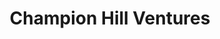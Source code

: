 ---
layout: firm_page
title: "Champion Hill Ventures"
id: "championhillventures.com"
permalink: "/championhillventureschampionhillventures.com/"
website: "https://www.championhillventures.com"
offices: "Raleigh (United States)"
investment_stages: "Seed, Series A"
portfolio_companies: "Anduril, Palantir, Mach Industries, True Anomaly, Umbra, Bifrost, Flexport, LabGenius, Transcelestial Technologies, ZBiotics, Brella, Fount, Fleeting, HelixNano, Field Complete, Eco, Pause, Casa, Urbit, Skiff, BigOmics, Modern Intelligence, Galvanick, Tirrel Corp, Moonray, Blast, StageGlass, Coop.Farm, Decentralized Engineering, Swarm Aero, Black Lake, AtlasUp, Zorp.io, Kinode, Keeper.ai, Senra Systems, Castelion, Pearl.link, VATN, Rainmaker Technologies, Mavn, TUNL Industries, WSFM, TranquilityAI, Cloud Poker Night"
portfolio_link: "https://www.championhillventures.com/investments"
investment_markets: "AR, AI, ML, Deep Learning, Gaming, Defense, SpaceTech, Satellites, Enterprise Software, FoodTech, BioTech, Health Care, HealthTech, CleanTech, Mobile, Robotics, Freight, Hardware, Wireless, EnergyTech"
founded_year: "2014"
description: "Champion Hill Ventures seeks founders solving large problems hiding in plain sight. They look for non-consensus ideas and invest across three thematic areas: defense and hard technology, new computing regimes and digital sovereignty, and curveballs. The firm leads pre-seed rounds and participates in seed rounds."
linkedin: "https://www.linkedin.com/company/champion-hill-ventures"
twitter: ""
instagram: ""
team_page: "https://www.championhillventures.com/about"
investor_type: "Venture Capital"
crunchbase: "https://www.crunchbase.com/organization/champion-hill-ventures"
pitchbook: "https://pitchbook.com/profiles/investor/482435-38"

# SEO Optimization
meta_title: "Champion Hill Ventures - VC Firm - projectstartups.com"
meta_description: "Champion Hill Ventures, Champion Hill Ventures seeks founders solving large problems hiding in plain sight. They look for non-consensus ideas and invest across three thematic..."
meta_keywords: "Champion Hill Ventures, AR, AI, ML, Deep Learning, Gaming, Defense, SpaceTech, Satellites, Enterprise Software, FoodTech, BioTech, Health Care, HealthTech, CleanTech, Mobile, Robotics, Freight, Hardware, Wireless, EnergyTech, VC firm, venture capital, startup investor, projectstartups.com"
canonical_url: "https://vc.projectstartups.com/championhillventureschampionhillventures.com/"
---